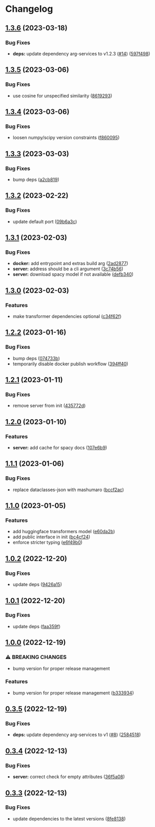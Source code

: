 # Changelog

## [1.3.6](https://github.com/recap-utr/nlp-service/compare/v1.3.5...v1.3.6) (2023-03-18)


### Bug Fixes

* **deps:** update dependency arg-services to v1.2.3 ([#14](https://github.com/recap-utr/nlp-service/issues/14)) ([597f498](https://github.com/recap-utr/nlp-service/commit/597f4988d2560fb35130c741f37601dec3d36612))

## [1.3.5](https://github.com/recap-utr/nlp-service/compare/v1.3.4...v1.3.5) (2023-03-06)


### Bug Fixes

* use cosine for unspecified similarity ([8619293](https://github.com/recap-utr/nlp-service/commit/861929344bae2bc865f4efa48d5edb2072c07d6b))

## [1.3.4](https://github.com/recap-utr/nlp-service/compare/v1.3.3...v1.3.4) (2023-03-06)


### Bug Fixes

* loosen numpy/scipy version constraints ([f860095](https://github.com/recap-utr/nlp-service/commit/f860095e6a11f0a4da5f2b5e48d3be8538457bbc))

## [1.3.3](https://github.com/recap-utr/nlp-service/compare/v1.3.2...v1.3.3) (2023-03-03)


### Bug Fixes

* bump deps ([a2cb819](https://github.com/recap-utr/nlp-service/commit/a2cb81929ef67d68a3f45655b17db5cc33ae5856))

## [1.3.2](https://github.com/recap-utr/nlp-service/compare/v1.3.1...v1.3.2) (2023-02-22)


### Bug Fixes

* update default port ([09b6a3c](https://github.com/recap-utr/nlp-service/commit/09b6a3c4c40b262208bea6bbbab452711ffc7ac7))

## [1.3.1](https://github.com/recap-utr/nlp-service/compare/v1.3.0...v1.3.1) (2023-02-03)


### Bug Fixes

* **docker:** add entrypoint and extras build arg ([2ad2877](https://github.com/recap-utr/nlp-service/commit/2ad287760763f90f6845f16c52254865bd81e16f))
* **server:** address should be a cli argument ([3c74b56](https://github.com/recap-utr/nlp-service/commit/3c74b5688a7f98695186df012c3140601dcd591f))
* **server:** download spacy model if not available ([defb340](https://github.com/recap-utr/nlp-service/commit/defb3405d8de14e79a412c106ff15ffa371c1a6a))

## [1.3.0](https://github.com/recap-utr/nlp-service/compare/v1.2.2...v1.3.0) (2023-02-03)


### Features

* make transformer dependencies optional ([c34f62f](https://github.com/recap-utr/nlp-service/commit/c34f62f54110a3204de94081a1a717824a73a133))

## [1.2.2](https://github.com/recap-utr/nlp-service/compare/v1.2.1...v1.2.2) (2023-01-16)


### Bug Fixes

* bump deps ([074733b](https://github.com/recap-utr/nlp-service/commit/074733b108a480dcd4bee0afc29df75c706f0ff2))
* temporarily disable docker publish workflow ([394ff40](https://github.com/recap-utr/nlp-service/commit/394ff40f85eb7976e0c265c093e4e70a1cd8790b))

## [1.2.1](https://github.com/recap-utr/nlp-service/compare/v1.2.0...v1.2.1) (2023-01-11)


### Bug Fixes

* remove server from init ([435772d](https://github.com/recap-utr/nlp-service/commit/435772d1b5e100a23f48d18a5c9212bcb49bb18d))

## [1.2.0](https://github.com/recap-utr/nlp/compare/v1.1.1...v1.2.0) (2023-01-10)


### Features

* **server:** add cache for spacy docs ([107e6b9](https://github.com/recap-utr/nlp/commit/107e6b93d14e9dd472bee80d5b673201bcc6e05a))

## [1.1.1](https://github.com/recap-utr/nlp/compare/v1.1.0...v1.1.1) (2023-01-06)


### Bug Fixes

* replace dataclasses-json with mashumaro ([bccf2ac](https://github.com/recap-utr/nlp/commit/bccf2ac3083b0704bdc7de7107054bd7c263db91))

## [1.1.0](https://github.com/recap-utr/nlp/compare/v1.0.2...v1.1.0) (2023-01-05)


### Features

* add huggingface transformers model ([e60da2b](https://github.com/recap-utr/nlp/commit/e60da2b6d289fcdaa432f92178256c8458617a74))
* add public interface in init ([bc4cf24](https://github.com/recap-utr/nlp/commit/bc4cf246c5cba4fbaedf29263c6612bebb8b9f8f))
* enforce stricter typing ([e6f49b0](https://github.com/recap-utr/nlp/commit/e6f49b09be6fdc3c34897f5dc2d899da22766dd2))

## [1.0.2](https://github.com/recap-utr/nlp/compare/v1.0.1...v1.0.2) (2022-12-20)


### Bug Fixes

* update deps ([9426a15](https://github.com/recap-utr/nlp/commit/9426a1539a07e7628d10d662d0b7dec31a30dbde))

## [1.0.1](https://github.com/recap-utr/nlp/compare/v1.0.0...v1.0.1) (2022-12-20)


### Bug Fixes

* update deps ([faa359f](https://github.com/recap-utr/nlp/commit/faa359f0a0b979c1e961a9d1483d4e6dbf3ff9c0))

## [1.0.0](https://github.com/recap-utr/nlp/compare/v0.3.5...v1.0.0) (2022-12-19)


### ⚠ BREAKING CHANGES

* bump version for proper release management

### Features

* bump version for proper release management ([b333934](https://github.com/recap-utr/nlp/commit/b33393469aeb2369122998416a412bf371d52c1e))

## [0.3.5](https://github.com/recap-utr/nlp/compare/v0.3.4...v0.3.5) (2022-12-19)


### Bug Fixes

* **deps:** update dependency arg-services to v1 ([#8](https://github.com/recap-utr/nlp/issues/8)) ([2584518](https://github.com/recap-utr/nlp/commit/2584518262c9d369b28350b6ce44fbd4ae6f80e1))

## [0.3.4](https://github.com/recap-utr/nlp/compare/v0.3.3...v0.3.4) (2022-12-13)


### Bug Fixes

* **server:** correct check for empty attributes ([36f5a08](https://github.com/recap-utr/nlp/commit/36f5a08d9e4ddce640f6ae5b011849ae35cd0571))

## [0.3.3](https://github.com/recap-utr/nlp/compare/v0.3.2...v0.3.3) (2022-12-13)


### Bug Fixes

* update dependencies to the latest versions ([8fe8138](https://github.com/recap-utr/nlp/commit/8fe813843812cce29578afc07504ab8b9bd158f1))
